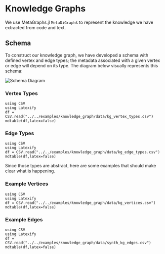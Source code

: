 # Knowledge Graphs

We use MetaGraphs.jl `MetaDiGraph`s to represent the knowledge we have extracted from code and text. 

## Schema

To construct our knowledge graph, we have developed a schema with defined vertex and edge types; the metadata associated with a given vertex or edge will depend on its type. The diagram below visually represents this schema:


![Schema Diagram](img/olog.dot.svg)

### Vertex Types

```@eval
using CSV
using Latexify
df = CSV.read("../../examples/knowledge_graph/data/kg_vertex_types.csv")
mdtable(df,latex=false)
```

### Edge Types

```@eval
using CSV
using Latexify
df = CSV.read("../../examples/knowledge_graph/data/kg_edge_types.csv")
mdtable(df,latex=false)
```

Since those types are abstract, here are some examples that should make clear what is happening.
### Example Vertices

```@eval
using CSV
using Latexify
df = CSV.read("../../examples/knowledge_graph/data/kg_vertices.csv")
mdtable(df,latex=false)
```

### Example Edges
```@eval
using CSV
using Latexify
df = CSV.read("../../examples/knowledge_graph/data/synth_kg_edges.csv")
mdtable(df,latex=false)
```
<!-- ## API reference -->

<!-- ```@autodocs -->
<!-- Modules = [SemanticModels.Graphs] -->
<!-- ``` -->
